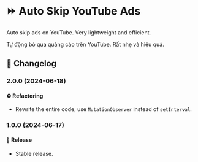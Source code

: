 # ⏩ Auto Skip YouTube Ads

Auto skip ads on YouTube. Very lightweight and efficient.

Tự động bỏ qua quảng cáo trên YouTube. Rất nhẹ và hiệu quả.

## 📑 Changelog

### 2.0.0 (2024-06-18)

#### ♻️ Refactoring

- Rewrite the entire code, use `MutationObserver` instead of `setInterval`.

### 1.0.0 (2024-06-17)

#### 🔖 Release

- Stable release.
